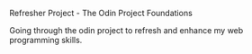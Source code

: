 Refresher Project - The Odin Project Foundations

Going through the odin project to refresh and enhance my web programming skills. 